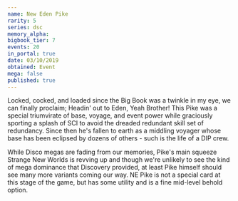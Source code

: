 ```yaml
---
name: New Eden Pike
rarity: 5
series: dsc
memory_alpha:
bigbook_tier: 7
events: 20
in_portal: true
date: 03/10/2019
obtained: Event
mega: false
published: true
---
```


Locked, cocked, and loaded since the Big Book was a twinkle in my eye, we can finally proclaim; Headin' out to Eden, Yeah Brother! This Pike was a special triumvirate of base, voyage, and event power while graciously sporting a splash of SCI to avoid the dreaded redundant skill set of redundancy. Since then he's fallen to earth as a middling voyager whose base has been eclipsed by dozens of others - such is the life of a DIP crew.

While Disco megas are fading from our memories, Pike's main squeeze Strange New Worlds is revving up and though we're unlikely to see the kind of mega dominance that Discovery provided, at least Pike himself should see many more variants coming our way. NE Pike is not a special card at this stage of the game, but has some utility and is a fine mid-level behold option.
